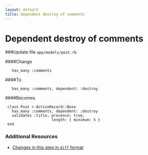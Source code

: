 ```yaml
---
layout: default
title: Dependent destroy of comments
---
```


<h1 id="main">Dependent destroy of comments</h1>

###Update file `app/models/post.rb`

####Change
```
   has_many :comments
```


####To
```
   has_many :comments, dependent: :destroy
```


####Becomes
```
 class Post < ActiveRecord::Base
   has_many :comments, dependent: :destroy
   validates :title, presence: true,
                     length: { minimum: 5 }
 end

```



### Additional Resources

* [Changes in this step in `diff` format](https://github.com/software-academy/rails_getting_started_bdd/commit/b3a6aeb8f0b314d44f6bb283aa458dd2fafb8e80)

